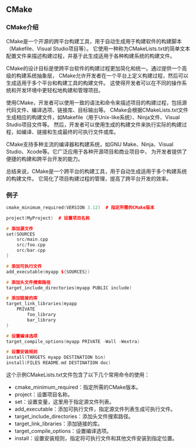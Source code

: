 ## CMake

### CMake介绍

CMake是一个开源的跨平台构建工具，用于自动生成用于构建软件的构建脚本（Makefile、Visual Studio项目等）。
它使用一种称为CMakeLists.txt的简单文本配置文件来描述构建过程，并基于此生成适用于各种构建系统的构建文件。

CMake的设计目标是使跨平台软件的构建过程更加简化和统一。通过提供一个高级的构建系统抽象层，
CMake允许开发者在一个平台上定义构建过程，然后可以生成适用于多个平台和构建工具的构建文件。
这使得开发者可以在不同的操作系统和开发环境中更轻松地构建和管理项目。

使用CMake，开发者可以使用一致的语法和命令来描述项目的构建过程，包括源代码文件、编译选项、链接库、目标输出等。
CMake会根据CMakeLists.txt文件生成相应的构建文件，如Makefile（用于Unix-like系统）、Ninja文件、Visual Studio项目文件等。
然后，开发者可以使用生成的构建文件来执行实际的构建过程，如编译、链接和生成最终的可执行文件或库。

CMake支持多种主流的编译器和构建系统，如GNU Make、Ninja、Visual Studio、Xcode等。它广泛应用于各种开源项目和商业项目中，
为开发者提供了便捷的构建和跨平台开发的能力。

总结来说，CMake是一个跨平台的构建工具，用于自动生成适用于多个构建系统的构建文件。
它简化了项目构建过程的管理，提高了跨平台开发的效率。

### 例子

```cpp
cmake_minimum_required(VERSION 3.12)  # 指定所需的CMake版本

project(MyProject)  # 设置项目名称

# 添加源文件
set(SOURCES
    src/main.cpp
    src/foo.cpp
    src/bar.cpp
)

# 添加可执行文件
add_executable(myapp ${SOURCES})

# 添加头文件搜索路径
target_include_directories(myapp PUBLIC include)

# 添加链接的库
target_link_libraries(myapp
    PRIVATE
        foo_library
        bar_library
)

# 设置编译选项
target_compile_options(myapp PRIVATE -Wall -Wextra)

# 设置安装规则
install(TARGETS myapp DESTINATION bin)
install(FILES README.md DESTINATION doc)
```

这个示例CMakeLists.txt文件包含了以下几个常用命令的使用：

+ cmake_minimum_required：指定所需的CMake版本。
+ project：设置项目名称。
+ set：设置变量，这里用于指定源文件列表。
+ add_executable：添加可执行文件，指定源文件列表生成可执行文件。
+ target_include_directories：添加头文件搜索路径。
+ target_link_libraries：添加链接的库。
+ target_compile_options：设置编译选项。
+ install：设置安装规则，指定将可执行文件和其他文件安装到指定位置。

